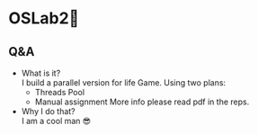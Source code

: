 # OSLab2🚀
## Q&A
- What is it?  
  I build a parallel version for life Game. Using two plans:
  - Threads Pool
  - Manual assignment
  More info please read pdf in the reps.
- Why I do that?  
  I am a cool man 😎
